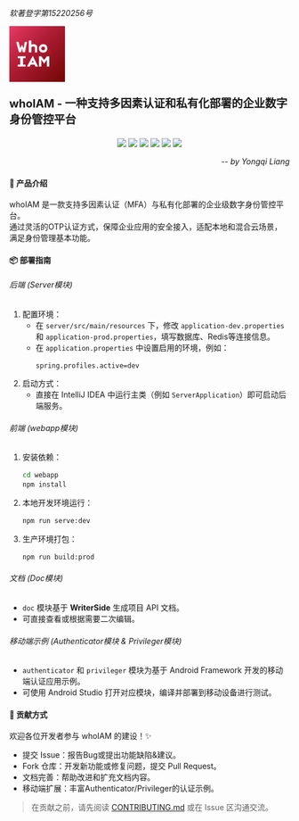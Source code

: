 _软著登字第15220256号_

<div style="align: center;">
    <img src="./logo.png" alt="Logo" style="width: 100px; height: auto;align: center">
    <p style="font-size: 20px;font-weight: bold;align: center">whoIAM - 一种支持多因素认证和私有化部署的企业数字身份管控平台</p>
    <p align="center">
      <img src="https://img.shields.io/badge/Spring-6DB33F?style=for-the-badge&logo=spring&logoColor=white" />
      <img src="https://img.shields.io/badge/Java-ED8B00?style=for-the-badge&logo=java&logoColor=white" />
      <img src="https://img.shields.io/badge/Vue.js-35495E?style=for-the-badge&logo=vuedotjs&logoColor=4FC08D" />
      <img src="https://img.shields.io/badge/MySQL-4479A1?style=for-the-badge&logo=mysql&logoColor=white" />
      <img src="https://img.shields.io/badge/Redis-DC382D?style=for-the-badge&logo=redis&logoColor=white" />
      <img src="https://img.shields.io/badge/Android-3DDC84?style=for-the-badge&logo=android&logoColor=white" />
    </p>
</div>
<div style="text-align: right;">
	<i>
        -- by Yongqi Liang
    </i>
</div>





#### 📖 产品介绍

whoIAM 是一款支持多因素认证（MFA）与私有化部署的企业级数字身份管控平台。  
通过灵活的OTP认证方式，保障企业应用的安全接入，适配本地和混合云场景，满足身份管理基本功能。

####  📦 部署指南

###### 后端 (Server模块)

1. 配置环境：
   - 在 `server/src/main/resources` 下，修改 `application-dev.properties` 和 `application-prod.properties`，填写数据库、Redis等连接信息。
   - 在 `application.properties` 中设置启用的环境，例如：
     ```properties
     spring.profiles.active=dev
     ```
2. 启动方式：
   - 直接在 IntelliJ IDEA 中运行主类（例如 `ServerApplication`）即可启动后端服务。

###### 前端 (webapp模块)

1. 安装依赖：
   ```bash
   cd webapp
   npm install

2. 本地开发环境运行：

   ```bash
   npm run serve:dev
   ```

3. 生产环境打包：

   ```bash
   npm run build:prod
   ```

###### 文档 (Doc模块)

- `doc` 模块基于 **WriterSide** 生成项目 API 文档。
- 可直接查看或根据需要二次编辑。

###### 移动端示例 (Authenticator模块 & Privileger模块)

- `authenticator` 和 `privileger` 模块为基于 Android Framework 开发的移动端认证应用示例。
- 可使用 Android Studio 打开对应模块，编译并部署到移动设备进行测试。

#### 🤝 贡献方式

欢迎各位开发者参与 whoIAM 的建设！✨

- 提交 Issue：报告Bug或提出功能缺陷&建议。
- Fork 仓库：开发新功能或修复问题，提交 Pull Request。
- 文档完善：帮助改进和扩充文档内容。
- 移动端扩展：丰富Authenticator/Privileger的认证示例。

> 在贡献之前，请先阅读 [CONTRIBUTING.md](./CONTRIBUTING.md) 或在 Issue 区沟通交流。



